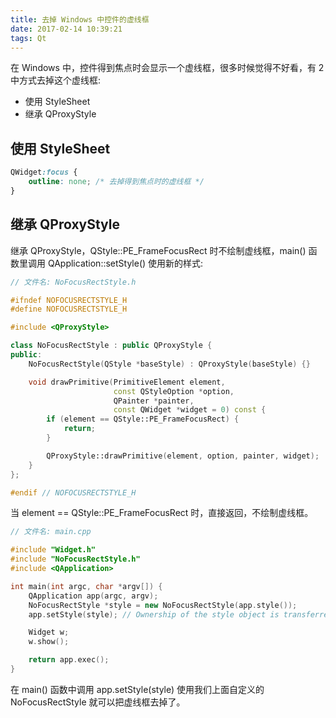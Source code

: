 ```yaml
---
title: 去掉 Windows 中控件的虚线框
date: 2017-02-14 10:39:21
tags: Qt
---
```

在 Windows 中，控件得到焦点时会显示一个虚线框，很多时候觉得不好看，有 2 中方式去掉这个虚线框:

* 使用 StyleSheet
* 继承 QProxyStyle<!--more-->

## 使用 StyleSheet

```css
QWidget:focus {
    outline: none; /* 去掉得到焦点时的虚线框 */
}
```

## 继承 QProxyStyle

继承 QProxyStyle，QStyle::PE_FrameFocusRect 时不绘制虚线框，main() 函数里调用 QApplication::setStyle() 使用新的样式:

```cpp
// 文件名: NoFocusRectStyle.h

#ifndef NOFOCUSRECTSTYLE_H
#define NOFOCUSRECTSTYLE_H

#include <QProxyStyle>

class NoFocusRectStyle : public QProxyStyle {
public:
    NoFocusRectStyle(QStyle *baseStyle) : QProxyStyle(baseStyle) {}

    void drawPrimitive(PrimitiveElement element,
                       const QStyleOption *option,
                       QPainter *painter,
                       const QWidget *widget = 0) const {
        if (element == QStyle::PE_FrameFocusRect) {
            return;
        }

        QProxyStyle::drawPrimitive(element, option, painter, widget);
    }
};

#endif // NOFOCUSRECTSTYLE_H
```
当 element == QStyle::PE_FrameFocusRect 时，直接返回，不绘制虚线框。

```cpp
// 文件名: main.cpp

#include "Widget.h"
#include "NoFocusRectStyle.h"
#include <QApplication>

int main(int argc, char *argv[]) {
    QApplication app(argc, argv);
    NoFocusRectStyle *style = new NoFocusRectStyle(app.style());
    app.setStyle(style); // Ownership of the style object is transferred to QApplication

    Widget w;
    w.show();

    return app.exec();
}
```
在 main() 函数中调用 app.setStyle(style) 使用我们上面自定义的 NoFocusRectStyle 就可以把虚线框去掉了。
